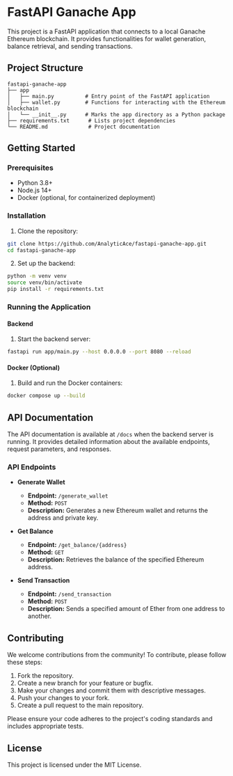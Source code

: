 # FastAPI Ganache App

This project is a FastAPI application that connects to a local Ganache Ethereum blockchain. It provides functionalities for wallet generation, balance retrieval, and sending transactions.

## Project Structure

```
fastapi-ganache-app
├── app
│   ├── main.py          # Entry point of the FastAPI application
│   ├── wallet.py        # Functions for interacting with the Ethereum blockchain
│   └── __init__.py      # Marks the app directory as a Python package
├── requirements.txt      # Lists project dependencies
└── README.md             # Project documentation
```

## Getting Started

### Prerequisites

- Python 3.8+
- Node.js 14+
- Docker (optional, for containerized deployment)

### Installation

1. Clone the repository:

```sh
git clone https://github.com/AnalyticAce/fastapi-ganache-app.git
cd fastapi-ganache-app
```

2. Set up the backend:

```sh
python -m venv venv
source venv/bin/activate
pip install -r requirements.txt
```

### Running the Application

#### Backend

1. Start the backend server:

```sh
fastapi run app/main.py --host 0.0.0.0 --port 8080 --reload
```

#### Docker (Optional)

1. Build and run the Docker containers:

```sh
docker compose up --build
```

## API Documentation

The API documentation is available at `/docs` when the backend server is running. It provides detailed information about the available endpoints, request parameters, and responses.

### API Endpoints

- **Generate Wallet**
  - **Endpoint:** `/generate_wallet`
  - **Method:** `POST`
  - **Description:** Generates a new Ethereum wallet and returns the address and private key.

- **Get Balance**
  - **Endpoint:** `/get_balance/{address}`
  - **Method:** `GET`
  - **Description:** Retrieves the balance of the specified Ethereum address.

- **Send Transaction**
  - **Endpoint:** `/send_transaction`
  - **Method:** `POST`
  - **Description:** Sends a specified amount of Ether from one address to another.

## Contributing

We welcome contributions from the community! To contribute, please follow these steps:

1. Fork the repository.
2. Create a new branch for your feature or bugfix.
3. Make your changes and commit them with descriptive messages.
4. Push your changes to your fork.
5. Create a pull request to the main repository.

Please ensure your code adheres to the project's coding standards and includes appropriate tests.

## License

This project is licensed under the MIT License.